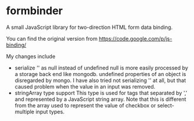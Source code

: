 formbinder
==========

A small JavaScript library for two-direction HTML form data binding.

You can find the original version from https://code.google.com/p/js-binding/

My changes include

* serialize '' as null instead of undefined
null is more easily processed by a storage back end like mongodb. undefined properties of an object is disregarded by mongo. I have also tried not serializing '' at all, but that caused problem when the value in an input was removed.
* stringArray type support
This type is used for tags that separated by ',' and represented by a JavaScript string array. Note that this is different from the array used to represent the value of checkbox or select-multiple input types.
